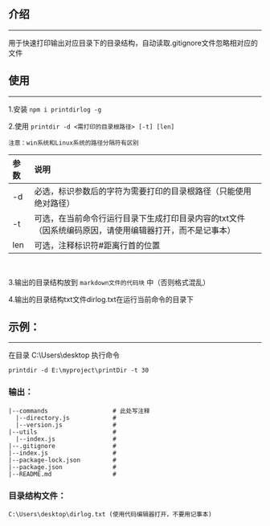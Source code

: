 ## 介绍
***
用于快速打印输出对应目录下的目录结构，自动读取.gitignore文件忽略相对应的文件

## 使用
***
1.安装 `npm i printdirlog -g`

2.使用 `printdir -d <需打印的目录根路径> [-t] [len]`

    注意：win系统和Linux系统的路径分隔符有区别

| 参数 | 说明 |
| :-------- | :--------|
| -d  | 必选，标识参数后的字符为需要打印的目录根路径（只能使用绝对路径） |
| -t  | 可选，在当前命令行运行目录下生成打印目录内容的txt文件（因系统编码原因，请使用编辑器打开，而不是记事本） |
| len | 可选，注释标识符#距离行首的位置 |
<br/>

3.输出的目录结构放到 `markdown文件的代码块` 中（否则格式混乱）

4.输出的目录结构txt文件dirlog.txt在运行当前命令的目录下

## 示例：
***
在目录 C:\Users\desktop 执行命令

`printdir -d E:\myproject\printDir -t 30`


### 输出：

```
|--commands                  # 此处写注释
  |--directory.js            #
  |--version.js              #
|--utils                     #
  |--index.js                #
|--.gitignore                #
|--index.js                  #
|--package-lock.json         #
|--package.json              #
|--README.md                 #
```

### 目录结构文件：

    C:\Users\desktop\dirlog.txt (使用代码编辑器打开，不要用记事本)
